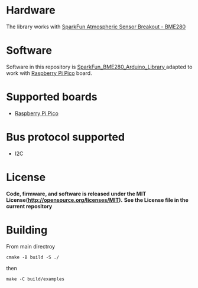 # Hardware
The library works with [SparkFun Atmospheric Sensor Breakout - BME280
](https://www.sparkfun.com/products/13676)
# Software
Software in this repository is  [SparkFun_BME280_Arduino_Library
](https://github.com/sparkfun/SparkFun_BME280_Arduino_Library) adapted to 
work with [Raspberry Pi Pico](https://www.raspberrypi.com/products/raspberry-pi-pico/) board.

# Supported boards
- [Raspberry Pi Pico](https://www.raspberrypi.com/products/raspberry-pi-pico/)

# Bus protocol supported
- I2C

# License
**Code, firmware, and software is released under the MIT License(http://opensource.org/licenses/MIT).**
**See the License file in the current repository**

# Building 
From main directroy 

`cmake -B build -S ./`

then 

`make -C build/examples`